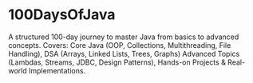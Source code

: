# 100DaysOfJava
A structured 100-day journey to master Java from basics to advanced concepts. Covers: Core Java (OOP, Collections, Multithreading, File Handling), DSA (Arrays, Linked Lists, Trees, Graphs) Advanced Topics (Lambdas, Streams, JDBC, Design Patterns), Hands-on Projects &amp; Real-world Implementations.
